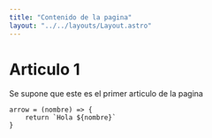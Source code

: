 ```yaml
---
title: "Contenido de la pagina"
layout: "../../layouts/Layout.astro"
---
```


# Articulo 1

Se supone que este es el primer articulo de la pagina

```
arrow = (nombre) => {
    return `Hola ${nombre}`
}
```
